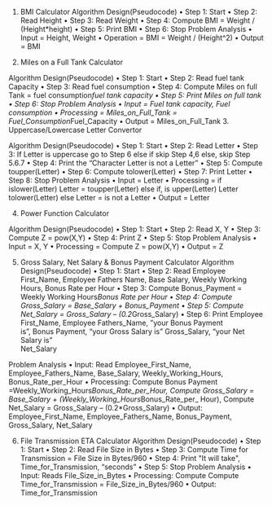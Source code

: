 1.  BMI Calculator
Algorithm Design(Pseudocode)
  •  Step 1: Start
  •  Step 2: Read Height
  •  Step 3: Read Weight
  •  Step 4: Compute BMI = Weight / (Height*height)
  •  Step 5: Print BMI
  •  Step 6: Stop
Problem Analysis
  •  Input = Height, Weight
  •  Operation = BMI = Weight / (Height^2)
  •  Output = BMI

2.  Miles on a Full Tank Calculator

Algorithm Design(Pseudocode)
  •  Step 1: Start
  •  Step 2: Read fuel tank Capacity
  •  Step 3: Read fuel consumption
  •  Step 4: Compute Miles on full Tank = fuel consumption*fuel tank capacity
  •  Step 5: Print Miles on full tank
  •  Step 6: Stop
Problem Analysis
  •  Input = Fuel tank capacity, Fuel consumption
  •  Processing = Miles_on_Full_Tank = Fuel_Consumption*Fuel_Capacity
  •  Output = Miles_on_Full_Tank
3.  Uppercase/Lowercase Letter Convertor

Algorithm Design(Pseudocode)
  •  Step 1: Start
  •  Step 2: Read Letter
  •  Step 3: If Letter is uppercase go to Step 6 else if skip Step 4,6 else, skip Step 5.6.7
  •  Step 4: Print the “Character Letter is not a Letter”
  •  Step 5: Compute toupper(Letter)
  •  Step 6: Compute tolower(Letter)
  •  Step 7: Print Letter
  •  Step 8: Stop
Problem Analysis
  •  Input = Letter
  •  Processing = if islower(Letter) Letter = toupper(Letter) else if, is upper(Letter) Letter tolower(Letter) else Letter = is not a Letter
  •  Output = Letter

4.  Power Function Calculator

Algorithm Design(Pseudocode)
  •  Step 1: Start
  •  Step 2: Read X, Y
  •  Step 3: Compute Z = pow(X,Y)
  •  Step 4: Print Z
  •  Step 5: Stop
Problem Analysis
  •  Input = X, Y
  •  Processing = Compute Z = pow(X,Y)
  •  Output = Z

5.  Gross Salary, Net Salary & Bonus Payment Calculator
Algorithm Design(Pseudocode)
  •  Step 1: Start
  •  Step 2: Read Employee First_Name, Employee Fathers Name, Base Salary, Weekly Working Hours, Bonus Rate per Hour
  •  Step 3: Compute Bonus_Payment = Weekly Working Hours*Bonus Rate per Hour
  •  Step 4: Compute Gross_Salary = Base_Salary + Bonus_Payment
  •  Step 5: Compute Net_Salary = Gross_Salary – (0.2*Gross_Salary)
  •  Step 6: Print Employee First_Name,  Employee Fathers_Name, ”your Bonus Payment  
      is”, Bonus Payment,  “your Gross Salary is” Gross_Salary, “your Net Salary is”  
      Net_Salary                      

Problem Analysis
  •  Input: Read Employee_First_Name, Employee_Fathers_Name, Base_Salary, Weekly_Working_Hours, Bonus_Rate_per_Hour
  •  Processing: Compute Bonus Payment =Weekly_Working_Hours*Bonus_Rate_per_Hour, Compute Gross_Salary = Base_Salary + (Weekly_Working_Hours*Bonus_Rate_per_ Hour), Compute Net_Salary = Gross_Salary – (0.2*Gross_Salary)
  •  Output: Employee_First_Name, Employee_Fathers_Name, Bonus_Payment, Gross_Salary, Net_Salary

6.  File Transmission ETA Calculator
Algorithm Design(Pseudocode)
  •  Step 1: Start
  •  Step 2: Read File Size in Bytes
  •  Step 3: Compute Time for Transmission = File Size in Bytes/960
  •  Step 4: Print "It will take", Time_for_Transmission, “seconds”
  •  Step 5: Stop
 Problem Analysis
   •  Input: Reads File_Size_in_Bytes
  •  Processing: Compute Compute Time_for_Transmission = File_Size_in_Bytes/960
  •  Output: Time_for_Transmission
